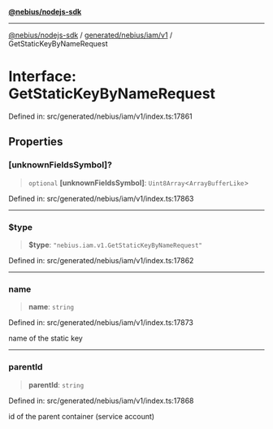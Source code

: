 [**@nebius/nodejs-sdk**](../../../../../README.md)

---

[@nebius/nodejs-sdk](../../../../../README.md) / [generated/nebius/iam/v1](../README.md) / GetStaticKeyByNameRequest

# Interface: GetStaticKeyByNameRequest

Defined in: src/generated/nebius/iam/v1/index.ts:17861

## Properties

### \[unknownFieldsSymbol\]?

> `optional` **\[unknownFieldsSymbol\]**: `Uint8Array`\<`ArrayBufferLike`\>

Defined in: src/generated/nebius/iam/v1/index.ts:17863

---

### $type

> **$type**: `"nebius.iam.v1.GetStaticKeyByNameRequest"`

Defined in: src/generated/nebius/iam/v1/index.ts:17862

---

### name

> **name**: `string`

Defined in: src/generated/nebius/iam/v1/index.ts:17873

name of the static key

---

### parentId

> **parentId**: `string`

Defined in: src/generated/nebius/iam/v1/index.ts:17868

id of the parent container (service account)
